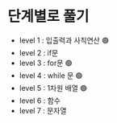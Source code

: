 # 단계별로 풀기

- level 1 : 입출력과 사칙연산 🟢
- level 2 : if문 
- level 3 : for문 🟢
- level 4 : while 문 🟢
- level 5 : 1차원 배열 🟢
- level 6 : 함수
- level 7 : 문자열
